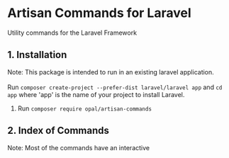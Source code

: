 # Artisan Commands for Laravel

Utility commands for the Laravel Framework

## 1. Installation
Note: This package is intended to run in an existing laravel application. <br><br>
Run `composer create-project --prefer-dist laravel/laravel app` and `cd app` where 'app' is the name of your project to install Laravel.<br>

1. Run `composer require opal/artisan-commands`

## 2. Index of Commands

Note: Most of the commands have an interactive